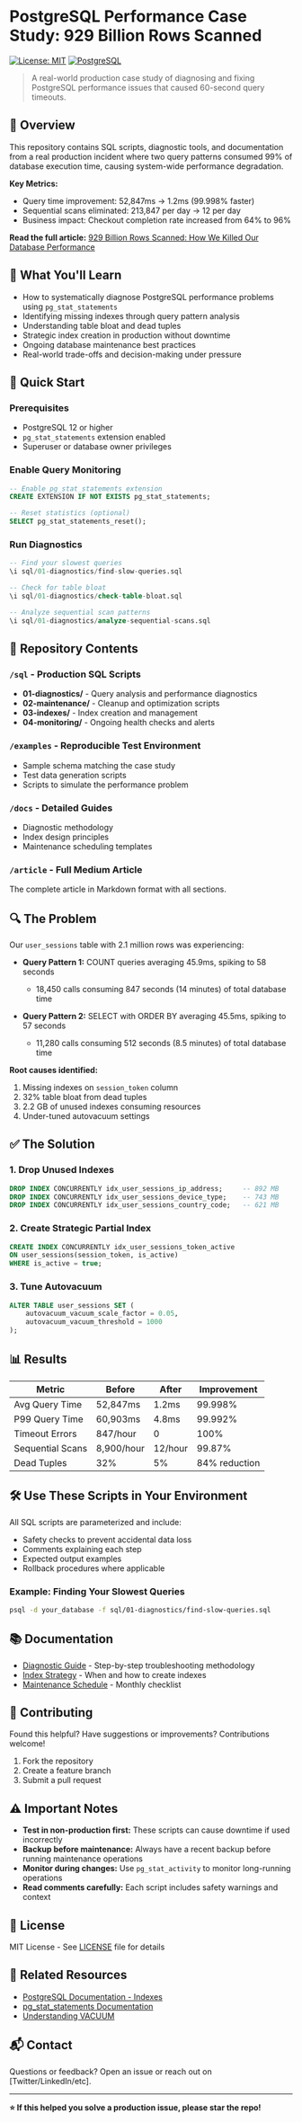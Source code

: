 # PostgreSQL Performance Case Study: 929 Billion Rows Scanned

[![License: MIT](https://img.shields.io/badge/License-MIT-yellow.svg)](https://opensource.org/licenses/MIT)
[![PostgreSQL](https://img.shields.io/badge/PostgreSQL-13%2B-blue.svg)](https://www.postgresql.org/)

> A real-world production case study of diagnosing and fixing PostgreSQL performance issues that caused 60-second query timeouts.

## 📖 Overview

This repository contains SQL scripts, diagnostic tools, and documentation from a real production incident where two query patterns consumed 99% of database execution time, causing system-wide performance degradation.

**Key Metrics:**
- Query time improvement: 52,847ms → 1.2ms (99.998% faster)
- Sequential scans eliminated: 213,847 per day → 12 per day
- Business impact: Checkout completion rate increased from 64% to 96%

**Read the full article:** [929 Billion Rows Scanned: How We Killed Our Database Performance](link-to-medium-article)

## 🎯 What You'll Learn

- How to systematically diagnose PostgreSQL performance problems using `pg_stat_statements`
- Identifying missing indexes through query pattern analysis
- Understanding table bloat and dead tuples
- Strategic index creation in production without downtime
- Ongoing database maintenance best practices
- Real-world trade-offs and decision-making under pressure

## 🚀 Quick Start

### Prerequisites

- PostgreSQL 12 or higher
- `pg_stat_statements` extension enabled
- Superuser or database owner privileges

### Enable Query Monitoring

```sql
-- Enable pg_stat_statements extension
CREATE EXTENSION IF NOT EXISTS pg_stat_statements;

-- Reset statistics (optional)
SELECT pg_stat_statements_reset();
```

### Run Diagnostics

```sql
-- Find your slowest queries
\i sql/01-diagnostics/find-slow-queries.sql

-- Check for table bloat
\i sql/01-diagnostics/check-table-bloat.sql

-- Analyze sequential scan patterns
\i sql/01-diagnostics/analyze-sequential-scans.sql
```

## 📂 Repository Contents

### `/sql` - Production SQL Scripts

- **01-diagnostics/** - Query analysis and performance diagnostics
- **02-maintenance/** - Cleanup and optimization scripts
- **03-indexes/** - Index creation and management
- **04-monitoring/** - Ongoing health checks and alerts

### `/examples` - Reproducible Test Environment

- Sample schema matching the case study
- Test data generation scripts
- Scripts to simulate the performance problem

### `/docs` - Detailed Guides

- Diagnostic methodology
- Index design principles
- Maintenance scheduling templates

### `/article` - Full Medium Article

The complete article in Markdown format with all sections.

## 🔍 The Problem

Our `user_sessions` table with 2.1 million rows was experiencing:

- **Query Pattern 1:** COUNT queries averaging 45.9ms, spiking to 58 seconds
  - 18,450 calls consuming 847 seconds (14 minutes) of total database time
  
- **Query Pattern 2:** SELECT with ORDER BY averaging 45.5ms, spiking to 57 seconds
  - 11,280 calls consuming 512 seconds (8.5 minutes) of total database time

**Root causes identified:**
1. Missing indexes on `session_token` column
2. 32% table bloat from dead tuples
3. 2.2 GB of unused indexes consuming resources
4. Under-tuned autovacuum settings

## ✅ The Solution

### 1. Drop Unused Indexes
```sql
DROP INDEX CONCURRENTLY idx_user_sessions_ip_address;     -- 892 MB
DROP INDEX CONCURRENTLY idx_user_sessions_device_type;    -- 743 MB
DROP INDEX CONCURRENTLY idx_user_sessions_country_code;   -- 621 MB
```

### 2. Create Strategic Partial Index
```sql
CREATE INDEX CONCURRENTLY idx_user_sessions_token_active
ON user_sessions(session_token, is_active)
WHERE is_active = true;
```

### 3. Tune Autovacuum
```sql
ALTER TABLE user_sessions SET (
    autovacuum_vacuum_scale_factor = 0.05,
    autovacuum_vacuum_threshold = 1000
);
```

## 📊 Results

| Metric | Before | After | Improvement |
|--------|--------|-------|-------------|
| Avg Query Time | 52,847ms | 1.2ms | 99.998% |
| P99 Query Time | 60,903ms | 4.8ms | 99.992% |
| Timeout Errors | 847/hour | 0 | 100% |
| Sequential Scans | 8,900/hour | 12/hour | 99.87% |
| Dead Tuples | 32% | 5% | 84% reduction |

## 🛠️ Use These Scripts in Your Environment

All SQL scripts are parameterized and include:
- Safety checks to prevent accidental data loss
- Comments explaining each step
- Expected output examples
- Rollback procedures where applicable

### Example: Finding Your Slowest Queries

```bash
psql -d your_database -f sql/01-diagnostics/find-slow-queries.sql
```

## 📚 Documentation

- [Diagnostic Guide](docs/diagnostic-guide.md) - Step-by-step troubleshooting methodology
- [Index Strategy](docs/index-strategy.md) - When and how to create indexes
- [Maintenance Schedule](docs/maintenance-schedule.md) - Monthly checklist

## 🤝 Contributing

Found this helpful? Have suggestions or improvements? Contributions welcome!

1. Fork the repository
2. Create a feature branch
3. Submit a pull request

## ⚠️ Important Notes

- **Test in non-production first:** These scripts can cause downtime if used incorrectly
- **Backup before maintenance:** Always have a recent backup before running maintenance operations
- **Monitor during changes:** Use `pg_stat_activity` to monitor long-running operations
- **Read comments carefully:** Each script includes safety warnings and context

## 📄 License

MIT License - See [LICENSE](LICENSE) file for details

## 🔗 Related Resources

- [PostgreSQL Documentation - Indexes](https://www.postgresql.org/docs/current/indexes.html)
- [pg_stat_statements Documentation](https://www.postgresql.org/docs/current/pgstatstatements.html)
- [Understanding VACUUM](https://www.postgresql.org/docs/current/routine-vacuuming.html)

## 📬 Contact

Questions or feedback? Open an issue or reach out on [Twitter/LinkedIn/etc].

---

**⭐ If this helped you solve a production issue, please star the repo!**
